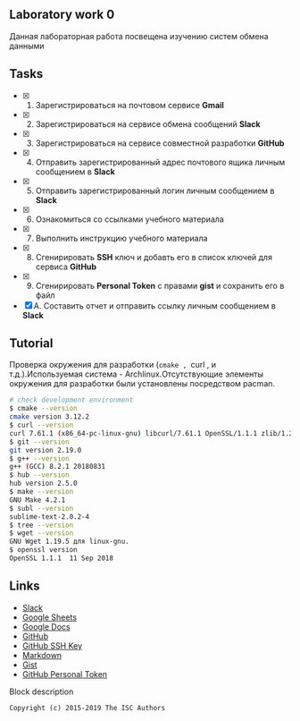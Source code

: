 ## Laboratory work 0

Данная лабораторная работа посвещена изучению систем обмена данными

## Tasks

- [x] 1. Зарегистрироваться на почтовом сервисе **Gmail**
- [x] 2. Зарегистрироваться на сервисе обмена сообщений **Slack**
- [x] 3. Зарегистрироваться на сервисе совместной разработки **GitHub**
- [x] 4. Отправить зарегистрированный адрес почтового ящика личным сообщением в **Slack**
- [x] 5. Отправить зарегистрированный логин личным сообщением в **Slack**
- [x] 6. Ознакомиться со ссылками учебного материала
- [x] 7. Выполнить инструкцию учебного материала
- [x] 8. Сгенирировать **SSH** ключ и добавть его в список ключей для сервиса **GitHub**
- [x] 9. Сгенирировать **Personal Token** с правами **gist** и сохранить его в файл
- [x] A. Составить отчет и отправить ссылку личным сообщением в **Slack**

## Tutorial
Проверка окружения для разработки (`cmake , `curl , и  т.д.).Используемая система - Archlinux.Отсутствующие элементы окружения для разработки были установлены посредством pacman.
```sh
# check development environment
$ cmake --version
cmake version 3.12.2
$ curl --version
curl 7.61.1 (x86_64-pc-linux-gnu) libcurl/7.61.1 OpenSSL/1.1.1 zlib/1.2.11 libidn2/2.0.5 libpsl/0.20.2 (+libidn2/2.0.4) nghttp2/1.32.0
$ git --version
git version 2.19.0
$ g++ --version
g++ (GCC) 8.2.1 20180831
$ hub --version
hub version 2.5.0
$ make --version
GNU Make 4.2.1
$ subl --version
sublime-text-2.0.2-4
$ tree --version
$ wget --version
GNU Wget 1.19.5 для linux-gnu.
$ openssl version
OpenSSL 1.1.1  11 Sep 2018
```

## Links

- [Slack](https://slack.com)
- [Google Sheets](https://www.google.ru/intl/ru/sheets/about/)
- [Google Docs](https://www.google.ru/intl/ru/docs/about/)
- [GitHub](https://github.com)
- [GitHub SSH Key](https://help.github.com/articles/generating-a-new-ssh-key-and-adding-it-to-the-ssh-agent/)
- [Markdown](https://stackedit.io)
- [Gist](https://stackedit.io)
- [GitHub Personal Token](https://github.com/settings/tokens/new)

Block description


```
Copyright (c) 2015-2019 The ISC Authors
```
